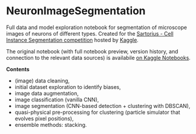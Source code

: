 # NeuronImageSegmentation

Full data and model exploration notebook for segmentation of microscope images of neurons of different types. Created for the [Sartorius - Cell Instance Segmentation competition](https://www.kaggle.com/c/sartorius-cell-instance-segmentation) hosted by [Kaggle](https://kaggle.com).

The original notebook (with full notebook preview, version history, and connection to the relevant data sources) is availabile [on Kaggle Notebooks](https://www.kaggle.com/ppjanka/2021-sartorius-neuronsegmentation).

**Contents**
 - (image) data cleaning,
 - initial dataset exploration to identify biases,
 - image data augmentation,
 - image classification (vanilla CNN),
 - image segmentation (CNN-based detection + clustering with DBSCAN),
 - quasi-physical pre-processing for clustering (particle simulator that evolves pixel positions),
 - ensemble methods: stacking.
